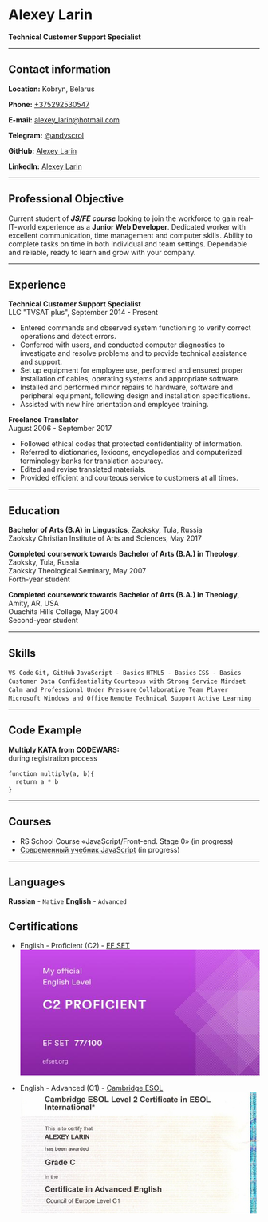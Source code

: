 # Alexey Larin

**Technical Customer Support Specialist**
***

## Contact information

**Location:** Kobryn, Belarus

**Phone:** [+375292530547](tel:+375292530547)

**E-mail:** [alexey_larin@hotmail.com](mailto:alexey_larin@hotmail.com)

**Telegram:** [@andyscrol](https://t.me/andyscrol)

**GitHub:** [Alexey Larin](https://github.com/andyscrol)

**LinkedIn:** [Alexey Larin](https://www.linkedin.com/in/alexey-larin-a0945033/)

***

## Professional Objective

Current student of ***JS/FE course*** looking to join the workforce to gain real-IT-world experience as a **Junior Web Developer**. Dedicated worker with excellent communication, time management and computer skills. Ability to complete tasks on time in both individual and team settings. Dependable and reliable, ready to learn and grow with your company.

***

## Experience

**Technical Customer Support Specialist**\
LLC "TVSAT plus", September 2014 - Present

* Entered commands and observed system functioning to verify correct operations and detect errors.
* Conferred with users, and conducted computer diagnostics to investigate and resolve problems and to provide technical assistance and support.
* Set up equipment for employee use, performed and ensured proper installation of cables, operating systems and appropriate software.
* Installed and performed minor repairs to hardware, software and peripheral equipment, following design and installation specifications.
* Assisted with new hire orientation and employee training.

**Freelance Translator**\
August 2006 - September 2017

* Followed ethical codes that protected confidentiality of information.
* Referred to dictionaries, lexicons, encyclopedias and computerized terminology banks for translation accuracy.
* Edited and revise translated materials.
* Provided efficient and courteous service to customers at all times.

***

## Education

**Bachelor of Arts (B.A) in Lingustics**, Zaoksky, Tula, Russia\
Zaoksky Christian Institute of Arts and Sciences, May 2017

**Completed coursework towards Bachelor of Arts (B.A.) in Theology**, Zaoksky, Tula, Russia\
Zaoksky Theological Seminary, May 2007\
Forth-year student

**Completed coursework towards Bachelor of Arts (B.A.) in Theology**, Amity, AR, USA\
Ouachita Hills College, May 2004\
Second-year student

***
## Skills

`VS Code` `Git, GitHub` `JavaScript - Basics` `HTML5 - Basics` `CSS - Basics` `Customer Data Confidentiality` `Courteous with Strong Service Mindset` `Calm and Professional Under Pressure` `Collaborative Team Player` `Microsoft Windows and Office` `Remote Technical Support` `Active Learning`

***
## Code Example

**Multiply KATA from CODEWARS:**\
during registration process

```
function multiply(a, b){
  return a * b
}
```

***
## Courses

* RS School Course «JavaScript/Front-end. Stage 0» (in progress)
* [Современный учебник JavaScript](https://learn.javascript.ru) (in progress)

***
## Languages

**Russian** - `Native`              **English** - `Advanced`

## Certifications

* English - Proficient (C2) - [EF SET](https://www.efset.org/ef-set-50)\
![EF SET Scrore](/images/EFSET-Score-C2.jpg)

* English - Advanced (C1) - [Cambridge ESOL](https://www.cambridgeenglish.org/exams-and-tests/advanced/)\
![CAE](/images/Cambridge-ESOL-CAE-excerpts.jpg)